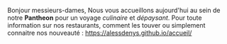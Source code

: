 Bonjour messieurs-dames,
Nous vous accueillons aujourd'hui au sein de notre **Pantheon** pour un voyage *culinaire* et *dépaysant*.
Pour toute information sur nos restaurants, comment les touver ou simplement connaitre nos nouveauté : https://alessdenys.github.io/accueil/ 
